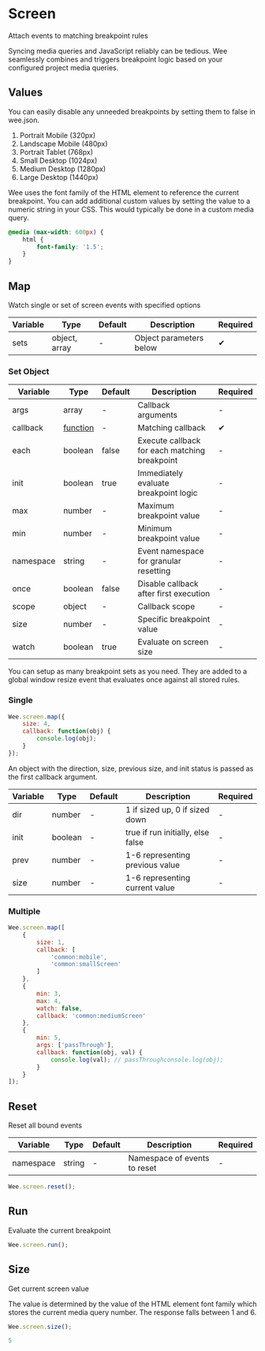 # Screen

Attach events to matching breakpoint rules

Syncing media queries and JavaScript reliably can be tedious. Wee seamlessly combines and triggers breakpoint logic based on your configured project media queries.

## Values

You can easily disable any unneeded breakpoints by setting them to false in wee.json.

1. Portrait Mobile (320px)
2. Landscape Mobile (480px)
3. Portrait Tablet (768px)
4. Small Desktop (1024px)
5. Medium Desktop (1280px)
6. Large Desktop (1440px)

Wee uses the font family of the HTML element to reference the current breakpoint. You can add additional custom values by setting the value to a numeric string in your CSS. This would typically be done in a custom media query.

```css
@media (max-width: 600px) {
    html {
        font-family: '1.5';
    }
}
```

## Map

Watch single or set of screen events with specified options

|Variable|Type         |Default |Description            |Required|
|--------|-------------|--------|-----------------------|--------|
|sets    |object, array|-       |Object parameters below|✔		 |

### Set Object

|Variable |Type                         |Default |Description                                  |Required|
|---------|-----------------------------|--------|---------------------------------------------|--------|
|args     |array                        |-       |Callback arguments                           |-       |
|callback |[function](/script#functions)|-       |Matching callback                            |✔       |
|each     |boolean                      |false   |Execute callback for each matching breakpoint|-       |
|init     |boolean                      |true    |Immediately evaluate breakpoint logic        |-       |
|max      |number                       |-       |Maximum breakpoint value                     |-       |
|min      |number                       |-       |Minimum breakpoint value                     |-       |
|namespace|string                       |-       |Event namespace for granular resetting       |-       |
|once     |boolean                      |false   |Disable callback after first execution       |-       |
|scope    |object                       |-       |Callback scope                               |-       |
|size     |number                       |-       |Specific breakpoint value                    |-       |
|watch    |boolean                      |true    |Evaluate on screen size                      |-       |

You can setup as many breakpoint sets as you need. They are added to a global window resize event that evaluates once against all stored rules.

### Single

```js
Wee.screen.map({
    size: 4,
    callback: function(obj) {
        console.log(obj);
    }
});
```

An object with the direction, size, previous size, and init status is passed as the first callback argument.

|Variable|Type    |Default |Description                      |Required|
|--------|--------|--------|---------------------------------|--------|
|dir     |number  |-       |1 if sized up, 0 if sized down   |-       |
|init    |boolean |-       |true if run initially, else false|-       |
|prev    |number  |-       |1-6 representing previous value  |-       |
|size    |number  |-       |1-6 representing current value   |-       |

### Multiple

```js
Wee.screen.map([
    {
        size: 1,
        callback: [
            'common:mobile',
            'common:smallScreen'
        ]
    },
    {
        min: 3,
        max: 4,
        watch: false,
        callback: 'common:mediumScreen'
    },
    {
        min: 5,
        args: ['passThrough'],
        callback: function(obj, val) {
            console.log(val); // passThroughconsole.log(obj);
        }
    }
]);
```

## Reset

Reset all bound events

|Variable |Type    |Default |Description                 |Required|
|---------|--------|--------|----------------------------|--------|
|namespace|string  |-       |Namespace of events to reset|-       |

```js
Wee.screen.reset();
```

## Run

Evaluate the current breakpoint

```js
Wee.screen.run();
```

## Size

Get current screen value

The value is determined by the value of the HTML element font family which stores the current media query number. The response falls between 1 and 6.

```js
Wee.screen.size();
```

```js
5
```